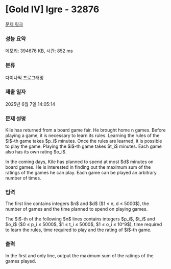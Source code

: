 # [Gold IV] Igre - 32876 

[문제 링크](https://www.acmicpc.net/problem/32876) 

### 성능 요약

메모리: 394676 KB, 시간: 852 ms

### 분류

다이나믹 프로그래밍

### 제출 일자

2025년 6월 7일 14:05:14

### 문제 설명

<p>Kile has returned from a board game fair. He brought home n games. Before playing a game, it is necessary to learn its rules. Learning the rules of the $i$-th game takes $p_i$ minutes. Once the rules are learned, it is possible to play the game. Playing the $i$-th game takes $t_i$ minutes. Each game also has its own rating $o_i$.</p>

<p>In the coming days, Kile has planned to spend at most $d$ minutes on board games. He is interested in finding out the maximum sum of the ratings of the games he can play. Each game can be played an arbitrary number of times.</p>

### 입력 

 <p>The first line contains integers $n$ and $d$ ($1 ≤ n, d ≤ 5000$), the number of games and the time planned to spend on playing games.</p>

<p>The $i$-th of the following $n$ lines contains integers $p_i$, $t_i$ and $o_i$ ($0 ≤ p_i ≤ 5000$, $1 ≤ t_i ≤ 5000$, $1 ≤ o_i ≤ 10^9$), time required to learn the rules, time required to play and the rating of $i$-th game.</p>

### 출력 

 <p>In the first and only line, output the maximum sum of the ratings of the games played.</p>

